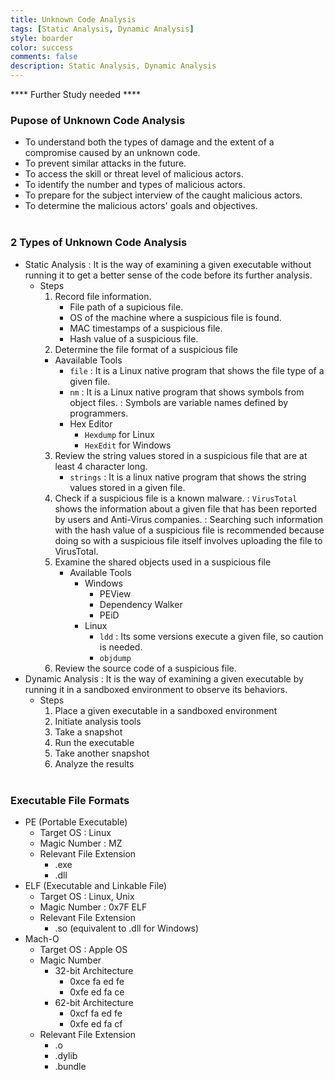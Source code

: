 ```yaml
---
title: Unknown Code Analysis
tags: [Static Analysis, Dynamic Analysis]
style: boarder
color: success
comments: false
description: Static Analysis, Dynamic Analysis
---
```

**** Further Study needed ****

### Pupose of Unknown Code Analysis
* To understand both the types of damage and the extent of a compromise caused by an unknown code.
* To prevent similar attacks in the future.
* To access the skill or threat level of malicious actors.
* To identify the number and types of malicious actors.
* To prepare for the subject interview of the caught malicious actors.
* To determine the malicious actors' goals and objectives. 
<br><br>

### 2 Types of Unknown Code Analysis
* Static Analysis
: It is the way of examining a given executable without running it to get a better sense of the code before its further analysis.
  * Steps
    1. Record file information.
       * File path of a supicious file.
       * OS of the machine where a suspicious file is found.
       * MAC timestamps of a suspicious file.
       * Hash value of a suspicious file.
    2. Determine the file format of a suspicious file
      * Aavailable Tools
         * `file`
         : It is a Linux native program that shows the file type of a given file.
         * `nm`
         : It is a Linux native program that shows symbols from object files.
         : Symbols are variable names defined by programmers.
         * Hex Editor
           * `Hexdump` for Linux
           * `HexEdit` for Windows
    3. Review the string values stored in a suspicious file that are at least 4 character long.
       * `strings`
       : It is a linux native program that shows the string values stored in a given file.
    4. Check if a suspicious file is a known malware.
    : `VirusTotal` shows the information about a given file that has been reported by users and Anti-Virus companies.
    : Searching such information with the hash value of a suspicious file is recommended because doing so with a suspicious file itself involves uploading the file to VirusTotal.  
    5. Examine the shared objects used in a suspicious file
       * Available Tools
         * Windows
           * PEView
           * Dependency Walker
           * PEiD
         * Linux
           * `ldd`
           : Its some versions execute a given file, so caution is needed.
           * `objdump `
    6. Review the source code of a suspicious file.
* Dynamic Analysis
: It is the way of examining a given executable by running it in a sandboxed environment to observe its behaviors.
  * Steps
    1. Place a given executable in a sandboxed environment
    2. Initiate analysis tools
    3. Take a snapshot
    4. Run the executable
    5. Take another snapshot
    6. Analyze the results
<br><br>

### Executable File Formats
* PE (Portable Executable)
  * Target OS
  : Linux
  * Magic Number
  : MZ
  * Relevant File Extension
    * .exe
    * .dll
* ELF (Executable and Linkable File)
  * Target OS
  : Linux, Unix
  * Magic Number
  : 0x7F ELF
  * Relevant File Extension
    * .so (equivalent to .dll for Windows)
* Mach-O
  * Target OS
  : Apple OS
  * Magic Number
    * 32-bit Architecture
      * 0xce fa ed fe
      * 0xfe ed fa ce
    * 62-bit Architecture
      * 0xcf fa ed fe
      * 0xfe ed fa cf
  * Relevant File Extension
    * .o
    * .dylib
    * .bundle